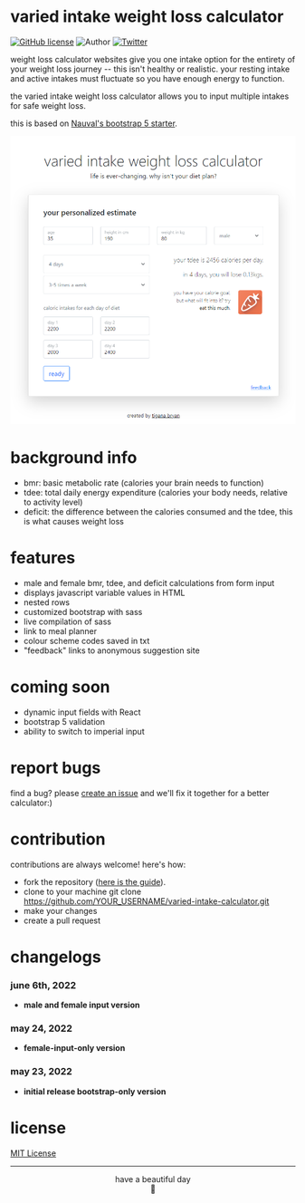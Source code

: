 # varied intake weight loss calculator 

[![GitHub license](https://img.shields.io/github/license/nauvalazhar/my-login.svg)](https://github.com/tiganabryan/varied-intake-calculator/blob/master/MIT-LICENSE.txt)
![Author](https://img.shields.io/badge/author-%40tiganabryan-blue.svg)
[![Twitter](https://img.shields.io/twitter/url?color=ff69b4&style=social&url=https%3A%2F%2Ftiganabryan.github.io%2Fvaried-intake-weightloss%2Findex.html)](https://twitter.com/intent/tweet?url=https%3A%2F%2Fwww.github.com%2Ftiganabryan%2Fvaried-intake-weightloss&via=tiganarox&text=Wow.%20This%20weight%20loss%20calculator%20lets%20you%20use%20multiple%20calorie%20intakes.)

weight loss calculator websites give you one intake option for the entirety of your weight loss journey -- this isn't healthy or realistic. your resting intake and active intakes must fluctuate so you have enough energy to function.

the varied intake weight loss calculator allows you to input multiple intakes for safe weight loss.

this is based on [Nauval's bootstrap 5 starter](https://github.com/nauvalazhar/bootstrap-5-login-page).

<div align="center">
<img src="img\screenshot-june4th2022.png">
</div>

# background info
- bmr: basic metabolic rate (calories your brain needs to function)
- tdee: total daily energy expenditure (calories your body needs, relative to activity level)
- deficit: the difference between the calories consumed and the tdee, this is what causes weight loss

# features
- male and female bmr, tdee, and deficit calculations from form input
- displays javascript variable values in HTML
- nested rows
- customized bootstrap with sass
- live compilation of sass
- link to meal planner
- colour scheme codes saved in txt
- "feedback" links to anonymous suggestion site

# coming soon
- dynamic input fields with React
- bootstrap 5 validation
- ability to switch to imperial input

# report bugs
find a bug? please [create an issue](https://github.com/tiganabryan/varied-intake-calculator/issues) and we'll fix it together for a better calculator:)

# contribution
contributions are always welcome! here's how:

- fork the repository ([here is the guide](https://help.github.com/articles/fork-a-repo/)).
- clone to your machine git clone https://github.com/YOUR_USERNAME/varied-intake-calculator.git
- make your changes
- create a pull request

# changelogs
### june 6th, 2022
  - **male and female input version**
### may 24, 2022
  - **female-input-only version**
### may 23, 2022
  - **initial release bootstrap-only version**

# license
[MIT License](http://opensource.org/licenses/MIT)

---
<div align="center">have a beautiful day<br>🤍</div>